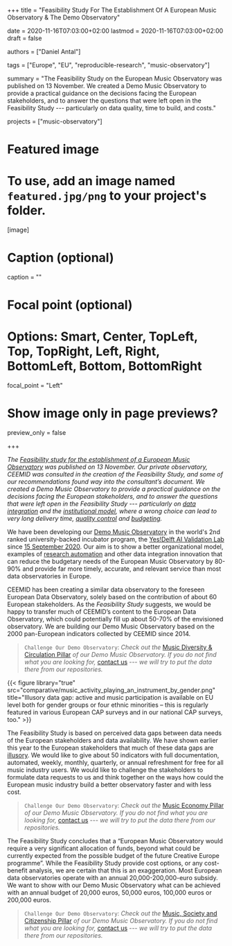 +++
title = "Feasibility Study For The Establishment Of A European Music Observatory & The Demo Observatory"

date = 2020-11-16T07:03:00+02:00
lastmod = 2020-11-16T07:03:00+02:00
draft = false

authors = ["Daniel Antal"]

tags = ["Europe", "EU", "reproducible-research", "music-observatory"]

summary = "The Feasibility Study on the European Music Observatory was published on 13 November.  We created a Demo Music Observatory to provide a practical guidance on the decisions facing the European stakeholders, and to answer the questions that were left open in the Feasibility Study --- particularly on data quality, time to build, and costs."

projects = ["music-observatory"]

# Featured image
# To use, add an image named `featured.jpg/png` to your project's folder. 
[image]
  # Caption (optional)
  caption = ""

  # Focal point (optional)
  # Options: Smart, Center, TopLeft, Top, TopRight, Left, Right, BottomLeft, Bottom, BottomRight
  focal_point = "Left"

  # Show image only in page previews?
  preview_only = false

+++

*The [Feasibility study for the establishment of a European Music Observatory](https://op.europa.eu/en/publication-detail/-/publication/a756542a-249d-11eb-9d7e-01aa75ed71a1/language-en/format-PDF/source-171307257) was published on 13 November.  Our private observatory, CEEMID was consulted in the creation of the Feasibility Study, and some of our recommendations found way into the consultant’s document. We created a Demo Music Observatory to provide a practical guidance on the decisions facing the European stakeholders, and to answer the questions that were left open in the Feasibility Study --- particularly on  [data integration](https://dataandlyrics.com/project/music-observatory/#data-gaps) and the [institutional model](https://dataandlyrics.com/project/music-observatory/#organization), where a wrong choice can lead to very long delivery time, [quality control](https://dataandlyrics.com/project/music-observatory/#quality) and [budgeting](#budget).*

We have been developing our [Demo Music Observatory](https://dataandlyrics.com/project/music-observatory/) in the world's 2nd ranked university-backed incubator program, the [Yes!Delft AI Validation Lab](https://dataandlyrics.com/post/2020-09-25-yesdelft-validation/) since [15 September 2020](https://dataandlyrics.com/post/2020-09-15-music-observatory-launch/). Our aim is to show a better organizational model, examples of [research automation](https://dataandlyrics.com/post/2020-09-11-creating-automated-observatory/) and other data integration innovation that can reduce the budgetary needs of the European Music Observatory by 80-90% and provide far more timely, accurate, and relevant service than most data observatories in Europe.

CEEMID has been creating a similar data observatory to the foreseen European Data Observatory, solely based on the contribution of about 60 European stakeholders.  As the _Feasibility Study_ suggests, we would be happy to transfer much of CEEMID’s content to the European Data Observatory, which could potentially fill up about 50-70% of the envisioned observatory.  We are building our Demo Music Observatory based on the 2000 pan-European indicators collected by CEEMID since 2014.

> `Challenge Our Demo Observatory`: *Check out the* [Music Diversity & Circulation Pillar](https://demoobservatory.dataobservatory.eu/music-diversity-circulation.html) *of our Demo Music Observatory.  If you do not find what you are looking for,* [contact us](https://dataobservatory.eu/#contact) --- *we will try to put the data there from our repositories.*

{{< figure library="true" src="comparative/music_activity_playing_an_instrument_by_gender.png" title="Illusory data gap: active and music participation is available on EU level both for gender groups or four ethnic minorities – this is regularly featured in various European CAP surveys and in our national CAP surveys, too." >}}

The Feasibility Study is based on perceived data gaps between data needs of the European stakeholders and data availability. We have shown earlier this year to the European stakeholders that much of these data gaps are [illusory](post/2020-01-30-ceereport/#invisibility). We would like to give about 50 indicators with full documentation, automated, weekly, monthly, quarterly, or annual refreshment for free for all music industry users. We would like to challenge the stakeholders to formulate data requests to us and think together on the ways how could the European music industry build a better observatory faster and with less cost.

> `Challenge Our Demo Observatory`: *Check out the* [Music Economy Pillar](https://data.music.dataobservatory.eu/music-economy.html) *of our Demo Music Observatory.  If you do not find what you are looking for,* [contact us](https://dataobservatory.eu/#contact) --- *we will try to put the data there from our repositories.*

The Feasibility Study concludes that a “European Music Observatory would require a very significant allocation of funds, beyond what could be currently expected from the possible budget of the future Creative Europe programme”.   While the Feasibility Study provide cost options, or any cost-benefit analysis, we are certain that this is an exaggeration.  Most European data observatories operate with an annual 20,000-200,000-euro subsidy.  We want to show with our Demo Music Observatory what can be achieved with an annual budget of 20,000 euros, 50,000 euros, 100,000 euros or 200,000 euros.

> `Challenge Our Demo Observatory`: *Check out the* [Music, Society and Citizenship Pillar](https://data.music.dataobservatory.eu/music-society.html) *of our Demo Music Observatory.  If you do not find what you are looking for,* [contact us](https://dataobservatory.eu/#contact) --- *we will try to put the data there from our repositories.*
